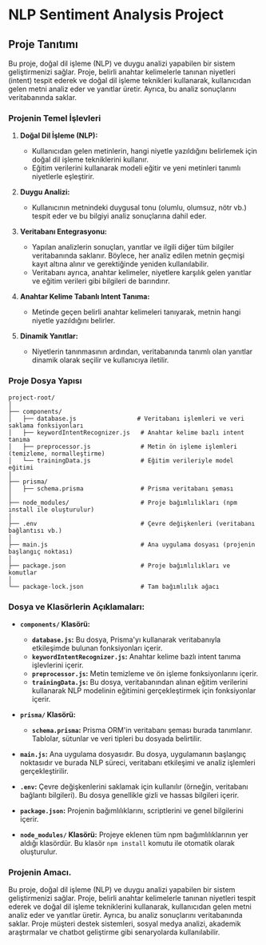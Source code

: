 
# NLP Sentiment Analysis Project

## Proje Tanıtımı

Bu proje, doğal dil işleme (NLP) ve duygu analizi yapabilen bir sistem geliştirmenizi sağlar. Proje, belirli anahtar kelimelerle tanınan niyetleri (intent) tespit ederek ve doğal dil işleme teknikleri kullanarak, kullanıcıdan gelen metni analiz eder ve yanıtlar üretir. Ayrıca, bu analiz sonuçlarını veritabanında saklar.

### Projenin Temel İşlevleri

1. **Doğal Dil İşleme (NLP):**
   - Kullanıcıdan gelen metinlerin, hangi niyetle yazıldığını belirlemek için doğal dil işleme tekniklerini kullanır.
   - Eğitim verilerini kullanarak modeli eğitir ve yeni metinleri tanımlı niyetlerle eşleştirir.

2. **Duygu Analizi:**
   - Kullanıcının metnindeki duygusal tonu (olumlu, olumsuz, nötr vb.) tespit eder ve bu bilgiyi analiz sonuçlarına dahil eder.

3. **Veritabanı Entegrasyonu:**
   - Yapılan analizlerin sonuçları, yanıtlar ve ilgili diğer tüm bilgiler veritabanında saklanır. Böylece, her analiz edilen metnin geçmişi kayıt altına alınır ve gerektiğinde yeniden kullanılabilir.
   - Veritabanı ayrıca, anahtar kelimeler, niyetlere karşılık gelen yanıtlar ve eğitim verileri gibi bilgileri de barındırır.

4. **Anahtar Kelime Tabanlı Intent Tanıma:**
   - Metinde geçen belirli anahtar kelimeleri tanıyarak, metnin hangi niyetle yazıldığını belirler.

5. **Dinamik Yanıtlar:**
   - Niyetlerin tanınmasının ardından, veritabanında tanımlı olan yanıtlar dinamik olarak seçilir ve kullanıcıya iletilir.

### Proje Dosya Yapısı

```
project-root/
│
├── components/
│   ├── database.js                 # Veritabanı işlemleri ve veri saklama fonksiyonları
│   ├── keywordIntentRecognizer.js   # Anahtar kelime bazlı intent tanıma
│   ├── preprocessor.js              # Metin ön işleme işlemleri (temizleme, normalleştirme)
│   └── trainingData.js              # Eğitim verileriyle model eğitimi
│
├── prisma/
│   ├── schema.prisma                # Prisma veritabanı şeması
│
├── node_modules/                    # Proje bağımlılıkları (npm install ile oluşturulur)
│
├── .env                             # Çevre değişkenleri (veritabanı bağlantısı vb.)
│
├── main.js                          # Ana uygulama dosyası (projenin başlangıç noktası)
│
├── package.json                     # Proje bağımlılıkları ve komutlar
│
└── package-lock.json                # Tam bağımlılık ağacı
```

### Dosya ve Klasörlerin Açıklamaları:

- **`components/` Klasörü:**
  - **`database.js`:** Bu dosya, Prisma'yı kullanarak veritabanıyla etkileşimde bulunan fonksiyonları içerir.
  - **`keywordIntentRecognizer.js`:** Anahtar kelime bazlı intent tanıma işlevlerini içerir.
  - **`preprocessor.js`:** Metin temizleme ve ön işleme fonksiyonlarını içerir.
  - **`trainingData.js`:** Bu dosya, veritabanından alınan eğitim verilerini kullanarak NLP modelinin eğitimini gerçekleştirmek için fonksiyonlar içerir.

- **`prisma/` Klasörü:**
  - **`schema.prisma`:** Prisma ORM'in veritabanı şeması burada tanımlanır. Tablolar, sütunlar ve veri tipleri bu dosyada belirtilir.

- **`main.js`:** Ana uygulama dosyasıdır. Bu dosya, uygulamanın başlangıç noktasıdır ve burada NLP süreci, veritabanı etkileşimi ve analiz işlemleri gerçekleştirilir.

- **`.env`:** Çevre değişkenlerini saklamak için kullanılır (örneğin, veritabanı bağlantı bilgileri). Bu dosya genellikle gizli ve hassas bilgileri içerir.

- **`package.json`:** Projenin bağımlılıklarını, scriptlerini ve genel bilgilerini içerir.

- **`node_modules/` Klasörü:** Projeye eklenen tüm npm bağımlılıklarının yer aldığı klasördür. Bu klasör `npm install` komutu ile otomatik olarak oluşturulur.

### Projenin Amacı.

Bu proje, doğal dil işleme (NLP) ve duygu analizi yapabilen bir sistem geliştirmenizi sağlar. Proje, belirli anahtar kelimelerle tanınan niyetleri tespit ederek ve doğal dil işleme tekniklerini kullanarak, kullanıcıdan gelen metni analiz eder ve yanıtlar üretir. Ayrıca, bu analiz sonuçlarını veritabanında saklar. Proje müşteri destek sistemleri, sosyal medya analizi, akademik araştırmalar ve chatbot geliştirme gibi senaryolarda kullanılabilir.
